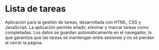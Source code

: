 # Lista de tareas

<p>Aplicación para la gestión de tareas, desarrollada con HTML, CSS y JavaScript. La aplicación permite añadir, eliminar y marcar tareas como completadas. Los datos se guardan automáticamente en el navegador, lo que garantiza que las tareas se mantengan entre sesiones y no se pierdan al cerrar la página.</p>
